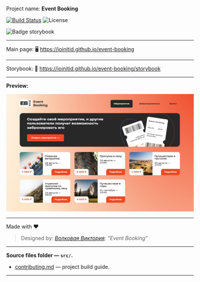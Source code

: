 Project name: **Event Booking**

[![Build Status](https://travis-ci.com/IOINITID/event-booking.svg?branch=master)](https://travis-ci.com/IOINITID/event-booking)
![License](https://badgen.net/github/license/IOINITID/event-booking)

![Badge storybook](https://raw.githubusercontent.com/storybooks/brand/master/badge/badge-storybook.svg)

---

Main page: 🖥️ https://ioinitid.github.io/event-booking

---

Storybook: 📖 https://ioinitid.github.io/event-booking/storybook

---

**Preview:**

![Preview](preview.jpg 'Preview')

---

Made with ❤️

> Designed by: _[Волковая Виктория](https://www.behance.net/awwwewolf): "Event Booking"_

---

**Source files folder — `src/`.**

- [contributing.md](contributing.md) — project build guide.

---
